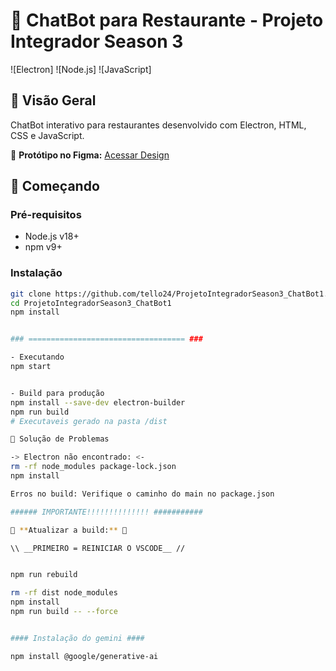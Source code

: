 # 🤖 ChatBot para Restaurante - Projeto Integrador Season 3

![Electron]
![Node.js]
![JavaScript]

## 📌 Visão Geral
ChatBot interativo para restaurantes desenvolvido com Electron, HTML, CSS e JavaScript.

🔗 **Protótipo no Figma:** [Acessar Design](https://www.figma.com/design/fCtj8CQUTwQJYgujfegtDk/Untitled?node-id=1-2&t=tuYnPnGNzIJ9S1wH-1)

## 🚀 Começando

### Pré-requisitos
- Node.js v18+
- npm v9+

### Instalação
```bash
git clone https://github.com/tello24/ProjetoIntegradorSeason3_ChatBot1.git
cd ProjetoIntegradorSeason3_ChatBot1
npm install


### =================================== ###

- Executando
npm start


- Build para produção
npm install --save-dev electron-builder
npm run build
# Executaveis gerado na pasta /dist

🔧 Solução de Problemas

-> Electron não encontrado: <-
rm -rf node_modules package-lock.json
npm install

Erros no build: Verifique o caminho do main no package.json

###### IMPORTANTE!!!!!!!!!!!!!! ###########

🔗 **Atualizar a build:** 🔗

\\ __PRIMEIRO = REINICIAR O VSCODE__ //


npm run rebuild

rm -rf dist node_modules
npm install
npm run build -- --force


#### Instalação do gemini ####

npm install @google/generative-ai